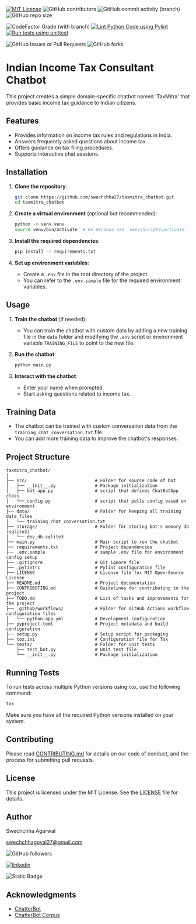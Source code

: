 
[![MIT License](https://img.shields.io/badge/License-MIT-green.svg)](https://choosealicense.com/licenses/mit/)
![GitHub contributors](https://img.shields.io/github/contributors/swechchha27/taxmitra_chatbot)
![GitHub commit activity (branch)](https://img.shields.io/github/commit-activity/m/swechchha27/taxmitra_chatbot/main)
![GitHub repo size](https://img.shields.io/github/repo-size/swechchha27/taxmitra_chatbot)


![CodeFactor Grade (with branch)](https://img.shields.io/codefactor/grade/github/swechchha27/taxmitra_chatbot/main)
[![Lint Python Code using Pylint](https://github.com/swechchha27/taxmitra_chatbot/actions/workflows/pylint.yml/badge.svg)](https://github.com/swechchha27/taxmitra_chatbot/actions/workflows/pylint.yml)
[![Run tests using unittest](https://github.com/swechchha27/taxmitra_chatbot/actions/workflows/unittest.yml/badge.svg)](https://github.com/swechchha27/taxmitra_chatbot/actions/workflows/unittest.yml)

![GitHub Issues or Pull Requests](https://img.shields.io/github/issues/swechchha27/taxmitra_chatbot)
![GitHub forks](https://img.shields.io/github/forks/swechchha27/taxmitra_chatbot)


# Indian Income Tax Consultant Chatbot

This project creates a simple domain-specific chatbot named 'TaxMitra' that provides basic income tax guidance to Indian citizens.

## Features

- Provides information on income tax rules and regulations in India.
- Answers frequently asked questions about income tax.
- Offers guidance on tax filing procedures.
- Supports interactive chat sessions.

## Installation

1. **Clone the repository**:
   ```sh
   git clone https://github.com/swechchha27/taxmitra_chatbot.git
   cd taxmitra_chatbot
   ```

2. **Create a virtual environment** (optional but recommended):
   ```sh
   python -m venv venv
   source venv/bin/activate  # On Windows use `venv\Scripts\activate`
   ```

3. **Install the required dependencies**:
   ```sh
   pip install -r requirements.txt
   ```

4. **Set up environment variables**:
   - Create a `.env` file in the root directory of the project.
   - You can refer to the `.env.sample` file for the required environment variables.

## Usage

1. **Train the chatbot** (if needed):
   - You can train the chatbot with custom data by adding a new training file in the `data` folder and modifying the `.env` script or environment variable `TRAINING_FILE` to point to the new file.

2. **Run the chatbot**:
   ```sh
   python main.py
   ```

3. **Interact with the chatbot**:
   - Enter your name when prompted.
   - Start asking questions related to income tax.

## Training Data

- The chatbot can be trained with custom conversation data from the `training_chat_conversation.txt` file.
- You can add more training data to improve the chatbot's responses.

## Project Structure

```
taxmitra_chatbot/
│
├── src/                          # Folder for source code of bot
│   ├── __init__.py               # Package initialization
│   ├── bot_app.py                # script that defines ChatBotApp class
│   └── config.py                 # script that pulls config based on environment
├── data/                         # Folder for keeping all training data files
│   └── training_chat_conversation.txt
├── storage/                      # Folder for storing bot's memory db (sqlite3)
│   └── dev_db.sqlite3
├── main.py                       # Main script to run the chatbot
├── requirements.txt              # Project dependencies
├── .env.sample                   # sample .env file for environment config setup
├── .gitignore                    # Git ignore file
├── .pylintrc                     # Pylint configuration file
├── LICENSE                       # License file for MIT Open-Source License
├── README.md                     # Project documentation
├── CONTRIBUTING.md               # Guidelines for contributing to the project
├── TODO.md                       # List of tasks and improvements for the project
├── .github/workflows/            # Folder for GitHub Actions workflow configuration files
│   └── python-app.yml            # Development configuration
├── pyproject.toml                # Project metadata and build configuration
├── setup.py                      # Setup script for packaging
├── tox.ini                       # Configuration file for Tox
└── tests/                        # Folder for unit tests
    ├── test_bot.py               # Unit test file
    └── __init__.py               # Package initialization
```

## Running Tests

To run tests across multiple Python versions using `tox`, use the following command:

```sh
tox
```

Make sure you have all the required Python versions installed on your system.

## Contributing

Please read [CONTRIBUTING.md](CONTRIBUTING.md) for details on our code of conduct, and the process for submitting pull requests.

## License

This project is licensed under the MIT License. See the [LICENSE](LICENSE) file for details.

## Author

Swechchha Agarwal

[swechchhagoyal27@gmail.com](mailto:swechchhagoyal27@gmail.com)

![GitHub followers](https://img.shields.io/github/followers/swechchha27)

[![linkedin](https://img.shields.io/badge/linkedin-0A66C2?style=for-the-badge&logo=linkedin&logoColor=white)]([https://www.linkedin.com/](https://www.linkedin.com/in/swechchha-agarwal))

![Static Badge](https://img.shields.io/badge/HackerRank-swechchha?style=for-the-badge&logo=hackerrank&logoColor=black&color=%2300EA64&link=https%3A%2F%2Fwww.hackerrank.com%2Fprofile%2Fswechchhagoyal27)



## Acknowledgments

- [ChatterBot](https://github.com/gunthercox/ChatterBot)
- [ChatterBot Corpus](https://github.com/gunthercox/chatterbot-corpus)
